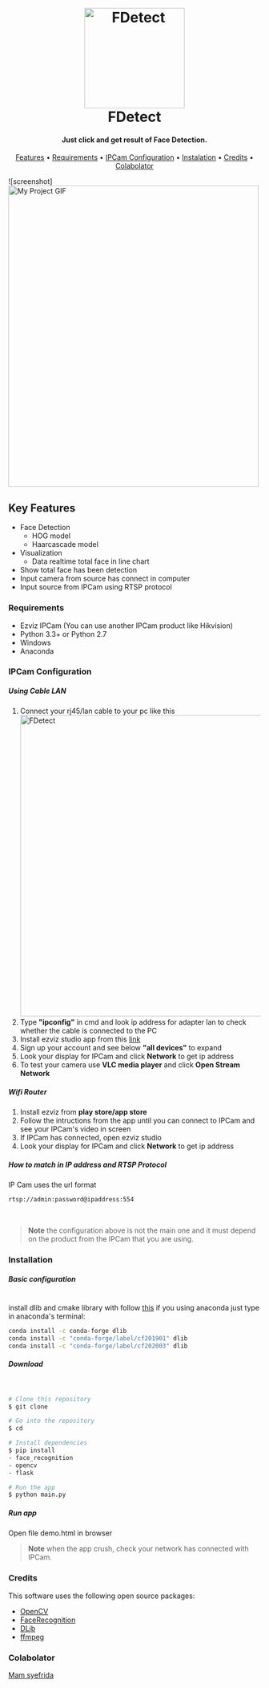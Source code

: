 
<h1 align="center">
  <br>
  <a href="#"><img src="https://raw.githubusercontent.com/rizkynat/FaceDetection/master/frontend/assets/logo.png" alt="FDetect" width="200"></a>
  <br>
  FDetect
  <br>
</h1>

<h4 align="center">Just click and get result of Face Detection.</h4>


<p align="center">
  <a href="#key-features">Features</a> •  
  <a href="#requirements">Requirements</a> •
  <a href="#ipcam-configuration">IPCam Configuration</a> •
  <a href="#instalation">Instalation</a> •
  <a href="#credits">Credits</a> •
  <a href="#colabolator">Colabolator</a>
</p>

![screenshot]<img src="https://raw.githubusercontent.com/rizkynat/FaceDetection/master/frontend/assets/demo_fdetect.gif" alt="My Project GIF" width="500" height="600">
## Key Features

* Face Detection
  - HOG model
  - Haarcascade model
* Visualization
  - Data realtime total face in line chart
* Show total face has been detection
* Input camera from source has connect in computer
* Input source from IPCam using RTSP protocol
### Requirements
* Ezviz IPCam (You can use another IPCam product like Hikvision)
* Python 3.3+ or Python 2.7
* Windows
* Anaconda

### IPCam Configuration
##### Using Cable LAN
1. Connect your rj45/lan cable to your pc like this
    <img src="https://raw.githubusercontent.com/rizkynat/FaceDetection/master/frontend/assets/img1.jpeg" alt="FDetect" width="600">
2. Type **"ipconfig"** in cmd and look ip address for adapter lan to check whether the cable is connected to the PC
3. Install ezviz studio app from this <a href="https://mfs.ezvizlife.com/EzvizStudioSetups.exe?ver=44195&_gl=1*81fpvs*_ga*MTc1NTE1MjY0MS4xNjkwOTYxNDA4*_ga_GFXNRVT2BW*MTY5MDk2MTQwOC4xLjAuMTY5MDk2MTQwOC42MC4wLjA.">link</a>
4. Sign up your account and see below **"all devices"** to expand
5. Look your display for IPCam and click **Network** to get ip address
6. To test your camera use **VLC media player** and click **Open Stream Network**

##### Wifi Router
1. Install ezviz from **play store/app store**
2. Follow the intructions from the app until you can connect to IPCam and see your IPCam's video in screen
3. If IPCam has connected, open ezviz studio
4. Look your display for IPCam and click **Network** to get ip address

##### How to match in IP address and RTSP Protocol
IP Cam uses the url format
```bash
rtsp://admin:password@ipaddress:554  
```
</br>

> **Note**
> the configuration above is not the main one and it must depend on the product from the IPCam that you are using.

### Installation
##### Basic configuration
</br>
install dlib and cmake library with follow <a href="https://medium.com/analytics-vidhya/how-to-install-dlib-library-for-python-in-windows-10-57348ba1117f">this</a>
if you using anaconda just type in anaconda's terminal:

```bash
conda install -c conda-forge dlib
conda install -c "conda-forge/label/cf201901" dlib
conda install -c "conda-forge/label/cf202003" dlib
```

##### Download
</br>

```bash
# Clone this repository
$ git clone 

# Go into the repository
$ cd 

# Install dependencies
$ pip install
- face_recognition
- opencv
- flask

# Run the app
$ python main.py

```
##### Run app
Open file demo.html in browser

> **Note**
> when the app crush, check your network has connected with IPCam.


### Credits

This software uses the following open source packages:

- [OpenCV](https://opencv.org/)
- [FaceRecognition](https://github.com/ageitgey/face_recognition)
- [DLib](http://dlib.net/ )
- [ffmpeg](https://www.ffmpeg.org/)



### Colabolator

[Mam syefrida](https://github.com/syefrida)

